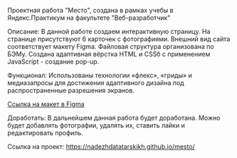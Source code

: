 Проектная работа "Место", создана в рамках учебы в Яндекс.Практикум на факультете "Веб-разработчик"

Описание: В данной работе создаем интерактивную страницу. На странице присутствуют 6 карточек с фотографиями.
Внешний вид сайта соответствует макету Figma. Файловая структура организована по БЭМу. Создана адаптивная вёрстка
HTML и CSSб с применением JavaScript - создание pop-up.

Функционал: Использованы технологии «флекс», «гриды» и медиазапросы для достижения адаптивного дизайна под
распространенные разрешения экранов.

[Ссылка на макет в Figma](https://www.figma.com/file/2cn9N9jSkmxD84oJik7xL7/JavaScript.-Sprint-4?node-id=0%3A1)

Доработать: В дальнейшем данная работа будет доработана.  Можно будет добавлять фотографии, удалять их, ставить
лайки и редактировать профиль.

Ссылка на проект: https://nadezhdatatarskikh.github.io/mesto/
